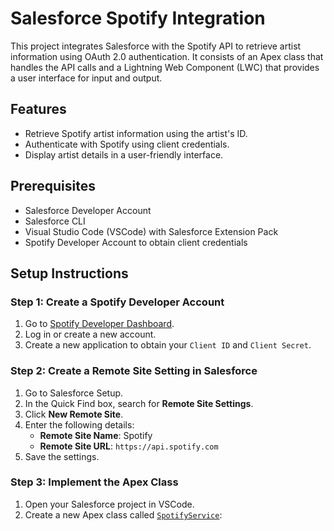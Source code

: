 # Salesforce Spotify Integration

This project integrates Salesforce with the Spotify API to retrieve artist information using OAuth 2.0 authentication. It consists of an Apex class that handles the API calls and a Lightning Web Component (LWC) that provides a user interface for input and output.

## Features

- Retrieve Spotify artist information using the artist's ID.
- Authenticate with Spotify using client credentials.
- Display artist details in a user-friendly interface.

## Prerequisites

- Salesforce Developer Account
- Salesforce CLI
- Visual Studio Code (VSCode) with Salesforce Extension Pack
- Spotify Developer Account to obtain client credentials

## Setup Instructions

### Step 1: Create a Spotify Developer Account

1. Go to [Spotify Developer Dashboard](https://developer.spotify.com/dashboard/).
2. Log in or create a new account.
3. Create a new application to obtain your `Client ID` and `Client Secret`.

### Step 2: Create a Remote Site Setting in Salesforce

1. Go to Salesforce Setup.
2. In the Quick Find box, search for **Remote Site Settings**.
3. Click **New Remote Site**.
4. Enter the following details:
   - **Remote Site Name**: Spotify
   - **Remote Site URL**: `https://api.spotify.com`
5. Save the settings.

### Step 3: Implement the Apex Class

1. Open your Salesforce project in VSCode.
2. Create a new Apex class called [`SpotifyService`](force-app/main/default/classes/SpotifyService.cls):
